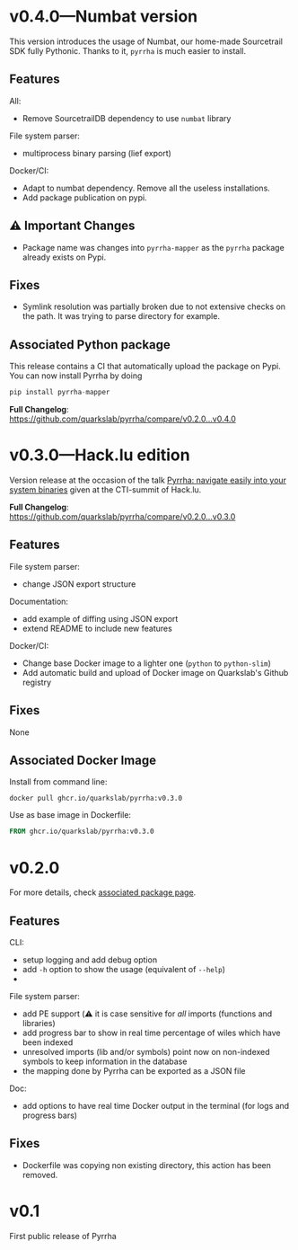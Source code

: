 # v0.4.0—Numbat version
This version introduces the usage of Numbat, our home-made Sourcetrail SDK fully Pythonic. Thanks to it, `pyrrha` is much easier to install.


## Features
All:
* Remove SourcetrailDB dependency to use `numbat` library

File system parser:
* multiprocess binary parsing (lief export)

Docker/CI:
* Adapt to numbat dependency. Remove all the useless installations.
* Add package publication on pypi.

## :warning: Important Changes
- Package name was changes into `pyrrha-mapper` as the `pyrrha` package already exists on Pypi.

## Fixes
- Symlink resolution was partially broken due to not extensive checks on the path. It was trying to parse directory for example.

## Associated Python package
This release contains a CI that automatically upload the package on Pypi. You can now install Pyrrha by doing 
```python
pip install pyrrha-mapper
```

**Full Changelog**: https://github.com/quarkslab/pyrrha/compare/v0.2.0...v0.4.0
# v0.3.0—Hack.lu edition
Version release at the occasion of the talk [Pyrrha: navigate easily into your system binaries](https://pretalx.com/hack-lu-2023/talk/WVFPNK/) given at the CTI-summit of Hack.lu.

**Full Changelog**: https://github.com/quarkslab/pyrrha/compare/v0.2.0...v0.3.0

## Features

File system parser:
* change JSON export structure

Documentation:
* add example of diffing using JSON export
* extend README to include new features

Docker/CI:
* Change base Docker image to a lighter one (`python` to `python-slim`)
* Add automatic build and upload of Docker image on Quarkslab's Github registry

## Fixes
None

## Associated Docker Image
Install from command line:
``` commandline
docker pull ghcr.io/quarkslab/pyrrha:v0.3.0
```
Use as base image in Dockerfile:
```dockerfile
FROM ghcr.io/quarkslab/pyrrha:v0.3.0
```

# v0.2.0

For more details, check [associated package page](https://github.com/quarkslab/pyrrha/pkgs/container/pyrrha/138112209?tag=v0.3.0).

## Features
CLI:
* setup logging and add debug option
* add `-h` option to show the usage (equivalent of `--help`)
* 
File system parser:
* add PE support (:warning: it is case sensitive for *all* imports (functions and libraries)
* add progress bar to show in real time percentage of wiles which have been indexed
* unresolved imports (lib and/or symbols) point now on non-indexed symbols to keep information in the database
* the mapping done by Pyrrha can be exported as a JSON file

Doc:
* add options to have real time Docker output in the terminal (for logs and progress bars)

## Fixes
* Dockerfile was copying non existing directory, this action has been removed.

# v0.1
First public release of Pyrrha